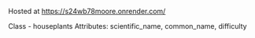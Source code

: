 Hosted at https://s24wb78moore.onrender.com/

Class - houseplants
        Attributes: scientific_name, common_name, difficulty
